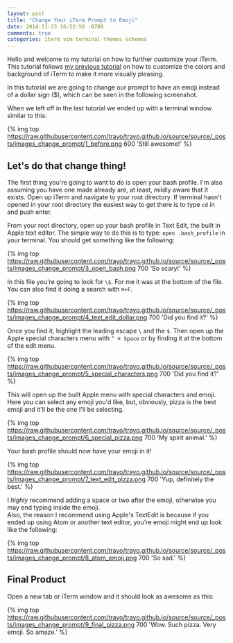```yaml
---
layout: post
title: "Change Your iTerm Prompt to Emoji"
date: 2014-11-23 16:52:58 -0700
comments: true
categories: iterm vim terminal themes schemes
---
```


Hello and welcome to my tutorial on how to further
customize your iTerm. This tutorial follows
[my previous tutorial](http://yoderbacon.com/blog/2014/10/22/how-to-customize-iterm/)
on how to customize the colors and background of iTerm to
make it more visually pleasing.  

In this tutorial we are going to change our prompt to
have an emoji instead of a dollar sign ($), which can
be seen in the following screenshot.

When we left off in the last tutorial we ended up with
a terminal window similar to this:


{% img top https://raw.githubusercontent.com/trayo/trayo.github.io/source/source/_posts/images_change_prompt/1_before.png 600 'Still awesome!' %}


## Let's do that change thing!

The first thing you're going to want to do is open your
bash profile. I'm also assuming you have one made already
are, at least, mildly aware that it exists. Open up iTerm
and navigate to your root directory. If terminal hasn't
opened in your root directory the easiest way to get
there is to type `cd` in and push enter.

From your root directory, open up your bash profile in
Text Edit, the built in Apple text editor. The simple way
to do this is to type:
`open .bash_profile`
in your terminal. You should get something like the
following:


{% img top https://raw.githubusercontent.com/trayo/trayo.github.io/source/source/_posts/images_change_prompt/3_open_bash.png 700 'So scary!' %}


In this file you're going to look for `\$`. For me it was
at the bottom of the file. You can also find it doing a
search with `⌘+F`.


{% img top https://raw.githubusercontent.com/trayo/trayo.github.io/source/source/_posts/images_change_prompt/4_text_edit_dollar.png 700 'Did you find it?' %}


Once you find it, highlight the leading escape `\` and
the `$`. Then open up the Apple special characters
menu with `^ ⌘ Space` or by finding it at the bottom of
the edit menu.


{% img top https://raw.githubusercontent.com/trayo/trayo.github.io/source/source/_posts/images_change_prompt/5_special_characters.png 700 'Did you find it?' %}


This will open up the built Apple menu with special
characters and emoji. Here you can select any emoji
you'd like, but, obviously, pizza is the best emoji
and it'll be the one I'll be selecting.


{% img top https://raw.githubusercontent.com/trayo/trayo.github.io/source/source/_posts/images_change_prompt/6_special_pizza.png 700 'My spirit animal.' %}


Your bash profile should now have your emoji in it!


{% img top https://raw.githubusercontent.com/trayo/trayo.github.io/source/source/_posts/images_change_prompt/7_text_edit_pizza.png 700 'Yup, definitely the best.' %}


I *highly* recommend adding a space or two after the
emoji, otherwise you may end typing inside the emoji.  
Also, the reason I recommend using Apple's TextEdit
is because if you ended up using Atom or another
text editor, you're emoji might end up look like the
following:


{% img top https://raw.githubusercontent.com/trayo/trayo.github.io/source/source/_posts/images_change_prompt/8_atom_emoji.png 700 'So sad.' %}


## Final Product

Open a new tab or iTerm window and it should look as
awesome as this:


{% img top https://raw.githubusercontent.com/trayo/trayo.github.io/source/source/_posts/images_change_prompt/9_final_pizza.png 700 'Wow. Such pizza. Very emoji. So amaze.' %}
